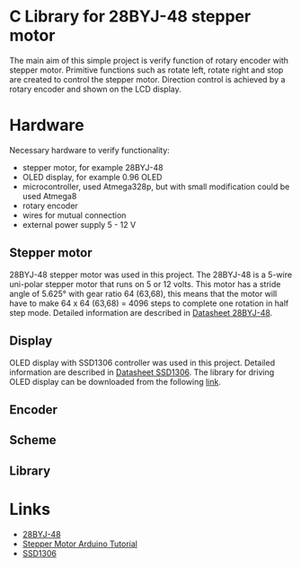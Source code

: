 # C Library for 28BYJ-48 stepper motor
The main aim of this simple project is verify function of rotary encoder with stepper motor. Primitive functions such as rotate left, rotate right and stop are created to control the stepper motor. Direction control is achieved by a rotary encoder and shown on the LCD display.

# Hardware
Necessary hardware to verify functionality: 
 - stepper motor, for example 28BYJ-48
 - OLED display, for example 0.96 OLED
 - microcontroller, used Atmega328p, but with small modification could be used Atmega8
 - rotary encoder
 - wires for mutual connection
 - external power supply 5 - 12 V

## Stepper motor
28BYJ-48 stepper motor was used in this project. The 28BYJ-48 is a 5-wire uni-polar stepper motor that runs on 5 or 12 volts. This motor has a stride angle of 5.625° with gear ratio 64 (63,68), this means that the motor will have to make 64 x 64 (63,68) = 4096 steps to complete one rotation in half step mode. Detailed information are described in [Datasheet 28BYJ-48](https://www.mouser.com/datasheet/2/758/stepd-01-data-sheet-1143075.pdf).

## Display
OLED display with SSD1306 controller was used in this project. Detailed information are described in [Datasheet SSD1306](https://cdn-shop.adafruit.com/datasheets/SSD1306.pdf). The library for driving OLED display can be downloaded from the following [link](https://github.com/Matiasus/SSD1306).

## Encoder


## Scheme

## Library

# Links
- [28BYJ-48](https://www.mouser.com/datasheet/2/758/stepd-01-data-sheet-1143075.pdf)
- [Stepper Motor Arduino Tutorial](https://lastminuteengineers.com/28byj48-stepper-motor-arduino-tutorial/)
- [SSD1306](https://cdn-shop.adafruit.com/datasheets/SSD1306.pdf)
